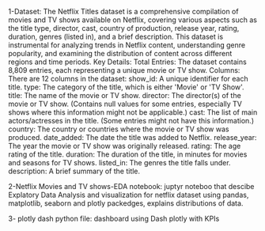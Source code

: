 1-Dataset:
The Netflix Titles dataset is a comprehensive compilation of movies and TV shows available on Netflix, covering various aspects such as the title type, director, cast, country of production, release year, rating, duration, genres (listed in), and a brief description. This dataset is instrumental for analyzing trends in Netflix content, understanding genre popularity, and examining the distribution of content across different regions and time periods.
Key Details:
Total Entries: The dataset contains 8,809 entries, each representing a unique movie or TV show.
Columns: There are 12 columns in the dataset:
show_id: A unique identifier for each title.
type: The category of the title, which is either 'Movie' or 'TV Show'.
title: The name of the movie or TV show.
director: The director(s) of the movie or TV show. (Contains null values for some entries, especially TV shows where this information might not be applicable.)
cast: The list of main actors/actresses in the title. (Some entries might not have this information.)
country: The country or countries where the movie or TV show was produced.
date_added: The date the title was added to Netflix.
release_year: The year the movie or TV show was originally released.
rating: The age rating of the title.
duration: The duration of the title, in minutes for movies and seasons for TV shows.
listed_in: The genres the title falls under.
description: A brief summary of the title.

2-Netflix Movies and TV shows-EDA notebook:
juptyr noteboo that descibe Explatory Data Analysis and visualization for netflix dataset using pandas, matplotlib, seaborn and plotly packedges,
explains distributions of data.

3- plotly dash python file:
dashboard using Dash plotly with KPIs 

